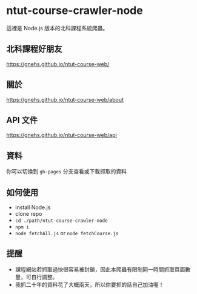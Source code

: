 # ntut-course-crawler-node
這裡是 Node.js 版本的北科課程系統爬蟲。

## 北科課程好朋友
https://gnehs.github.io/ntut-course-web/

## 關於
https://gnehs.github.io/ntut-course-web/about

## API 文件
https://gnehs.github.io/ntut-course-web/api

## 資料
你可以切換到 `gh-pages` 分支查看或下載抓取的資料

## 如何使用
- install Node.js
- clone repo
- `cd ./path/ntut-course-crawler-node`
- `npm i`
- `node fetchAll.js` or `node fetchCourse.js`

## 提醒
- 課程網站若抓取過快很容易被封鎖，因此本爬蟲有限制同一時間抓取頁面數量，可自行調整。
- 我抓二十年的資料花了大概兩天，所以你要抓的話自己加油喔！
